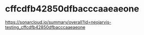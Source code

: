 # cffcdfb42850dfbacccaaeaeone
https://sonarcloud.io/summary/overall?id=neojarvis-testing_cffcdfb42850dfbacccaaeaeone
